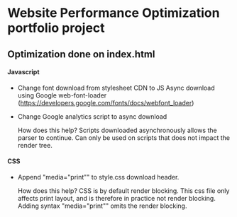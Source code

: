 # Website Performance Optimization portfolio project

## Optimization done on index.html

#### Javascript

* Change font download from stylesheet CDN to JS Async download using Google web-font-loader        (https://developers.google.com/fonts/docs/webfont_loader)

* Change Google analytics script to async download 

  How does this help? Scripts downloaded asynchronously allows the parser to continue.
  Can only be used on scripts that does not impact the render tree.
  
#### CSS

* Append "media="print"" to style.css download header.

  How does this help? CSS is by default render blocking. This css file only affects print layout, and is therefore in
  practice not render blocking. Adding syntax "media="print"" omits the render blocking.